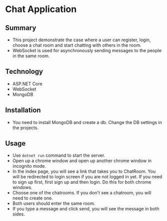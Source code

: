 # Chat Application





## Summary

* This project demonstrate the case where a user can register, login, choose a chat room and start chatting with others in the room.
* WebSocket is used for asynchronously sending messages to the people in the same room.



## Technology

* ASP.NET Core
* WebSocket
* MongoDB



## Installation

* You need to install MongoDB and create a db. Change the DB settings in the projects.



## Usage

* Use `dotnet run` command to start the server.
* Open up a chrome window and open up another chrome window in incognito mode.
* In the index page, you will see a link that takes you to ChatRoom. You will be redirected to login screen if you are not logged in yet. If you need to sign up first, first sign up and then login. Do this for both chrome windows.
* Choose one of the chatrooms. If you don't see a chatroom, you will need to create one.
* Both users should enter the same room.
* If you type a message and click send, you will see the message in both sides.